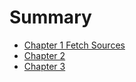 # Summary

* [Chapter 1 Fetch Sources](chapter1.md)
* [Chapter 2](chapter2.md)
* [Chapter 3](chapter3.md)
